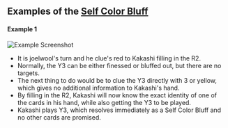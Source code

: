 ## Examples of the [Self Color Bluff](../Reference.md#self-color-bluffs-scb)

#### Example 1

![Example Screenshot](https://user-images.githubusercontent.com/48993588/92130545-b8992b80-edb9-11ea-8c66-0548a248cc0c.png)

* It is joelwool's turn and he clue's red to Kakashi filling in the R2.
* Normally, the Y3 can be either finessed or bluffed out, but there are no targets.
* The next thing to do would be to clue the Y3 directly with 3 or yellow, which gives no additional information to Kakashi's hand.
* By filling in the R2, Kakashi will now know the exact identity of one of the cards in his hand, while also getting the Y3 to be played.
* Kakashi plays Y3, which resolves immediately as a Self Color Bluff and no other cards are promised.
